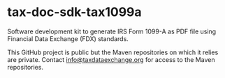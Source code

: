 # tax-doc-sdk-tax1099a

Software development kit to generate IRS Form 1099-A as PDF file using Financial Data Exchange (FDX) standards.

This GitHub project is public but the Maven repositories on which it relies are private. Contact info@taxdataexchange.org for access to the Maven repositories.

